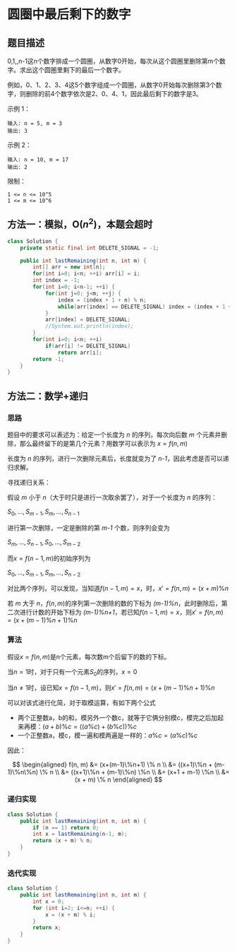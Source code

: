 # 圆圈中最后剩下的数字

## 题目描述

0,1,,n-1这n个数字排成一个圆圈，从数字0开始，每次从这个圆圈里删除第m个数字。求出这个圆圈里剩下的最后一个数字。

例如，0、1、2、3、4这5个数字组成一个圆圈，从数字0开始每次删除第3个数字，则删除的前4个数字依次是2、0、4、1，因此最后剩下的数字是3。

示例 1：

```TXT
输入: n = 5, m = 3
输出: 3
```

示例 2：

```TXT
输入: n = 10, m = 17
输出: 2
```

限制：

```TXT
1 <= n <= 10^5
1 <= m <= 10^6
```

## 方法一：模拟，O($n^2$)，本题会超时

```java
class Solution {
    private static final int DELETE_SIGNAL = -1;

    public int lastRemaining(int n, int m) {
        int[] arr = new int[n];
        for(int i=0; i<n; ++i) arr[i] = i;
        int index = -1;
        for(int i=0; i<n-1; ++i) {
            for(int j=0; j<m; ++j) {
                index = (index + 1 + n) % n;
                while(arr[index] == DELETE_SIGNAL) index = (index + 1 + n) % n;
            }
            arr[index] = DELETE_SIGNAL;
            //System.out.println(index);
        }
        for(int i=0; i<n; ++i)
            if(arr[i] != DELETE_SIGNAL)
                return arr[i];
        return -1;
    }
}
```

## 方法二：数学+递归

### 思路

题目中的要求可以表述为：给定一个长度为 _n_ 的序列，每次向后数 _m_ 个元素并删除，那么最终留下的是第几个元素？用数学可以表示为 $x = f(n, m)$

长度为 _n_ 的序列，进行一次删除元素后，长度就变为了 _n-1_，因此考虑是否可以递归求解。

寻找递归关系：

假设 _m_ 小于 _n_（大于时只是进行一次取余罢了），对于一个长度为 _n_ 的序列：

$S_0, \dots, S_{m-1}, S_m, \dots, S_{n-1}$

进行第一次删除，一定是删除的第 _m-1_ 个数，则序列会变为

$S_m, \dots, S_{n-1}, S_0, \dots, S_{m-2}$

而$x=f(n-1, m)$的初始序列为

$S_0, \dots, S_{m-1}, S_m, \dots, S_{n-2}$

对比两个序列，可以发现，当知道$f(n-1, m)=x$，时，$x'=f(n, m) = (x+m) \% n$

若 _m_ 大于 _n_，$f(n, m)$的序列第一次删除的数的下标为 _(m-1)%n_，此时删除后，第二次进行计数的开始下标为 _(m-1)%n+1_，若已知$f(n-1, m)=x$，则$x'=f(n, m) = (x+(m-1)\%n+1) \% n$

### 算法

假设$x=f(n, m)$是n个元素，每次数m个后留下的数的下标。

当$n=1$时，对于只有一个元素$S_0$的序列，$x=0$

当$n\neq1$时，设已知$x=f(n-1, m)$，则$x'=f(n, m) = (x+(m-1)\%n+1) \% n$

可以对该式进行化简，对于取模运算，有如下两个公式

- 两个正整数a，b的和，模另外一个数c，就等于它俩分别模c，模完之后加起来再模：$(a+b)\%c=((a\%c)+(b\%c))\%c$
- 一个正整数a，模c，模一遍和模两遍是一样的：$a\%c=(a\%c)\%c$

因此：

$$
\begin{aligned}
    f(n, m) &= (x+(m-1)\%n+1) \% n \\
    &= ((x+1)\%n + (m-1)\%n\%n) \% n \\
    &= ((x+1)\%n + (m-1)\%n) \%n \\
    &= (x+1 + m-1) \%n \\
    &= (x + m) \% n
\end{aligned}
$$

### 递归实现

```java
class Solution {
    public int lastRemaining(int n, int m) {
        if (n == 1) return 0;
        int x = lastRemaining(n-1, m);
        return (x + m) % n;
    }
}
```

### 迭代实现

```java
class Solution {
    public int lastRemaining(int n, int m) {
        int x = 0;
        for (int i=2; i<=n; ++i) {
            x = (x + m) % i;
        }
        return x;
    }
}
```
